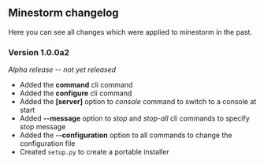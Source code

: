 ## Minestorm changelog

Here you can see all changes which were applied to minestorm in the past.

### Version 1.0.0a2

*Alpha release -- not yet released*

* Added the **command** cli command
* Added the **configure** cli command
* Added the **[server]** option to *console* command to switch to a console at start
* Added **--message** option to *stop* and *stop-all* cli commands to specify stop message
* Added the **--configuration** option to all commands to change the configuration file
* Created `setup.py` to create a portable installer
